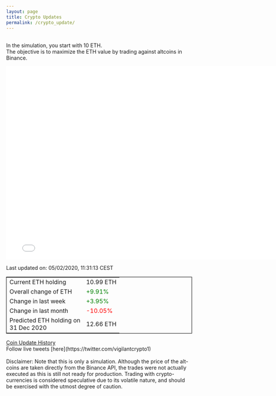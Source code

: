 ```yaml
---
layout: page
title: Crypto Updates
permalink: /crypto_update/
---
```

<br>In the simulation, you start with 10 ETH.<br>The objective is to maximize the ETH value by trading against altcoins 
in Binance.

<iframe width="775" height="525" frameborder="0" scrolling="no" src="//plotly.com/~vikramaditya91/109.embed"></iframe>

Last updated on: 05/02/2020, 11:31:13 CEST 
<table style="border:1px solid black;margin-left:auto;margin-right:auto;">
	<tbody>
	<tr>
		<td>Current ETH holding</td>
		<td>     10.99 ETH</td>
	</tr>
	<tr>
		<td>Overall change of ETH</td>
		<td><font color="green">+9.91%</font></td>
	</tr>
	<tr>
		<td>Change in last week</td>
		<td><font color="green">+3.95%</font></td>
	</tr>
	<tr>
		<td>Change in last month</td>
		<td><font color="red">-10.05%</font></td>
	</tr>
    <tr>
		<td>Predicted ETH holding on<br>31 Dec 2020</td>
		<td>     12.66 ETH</td>
	</tr>
	</tbody>
</table>
<a href="{{ site.baseurl }}/crypto_history">Coin Update History</a>
<br>
Follow live tweets [here](https://twitter.com/vigilantcrypto1)
<br>
<br>
Disclaimer:
Note that this is only a simulation. Although the price of the alt-coins are taken directly from the Binance API, the trades were not actually executed as this is still not ready for production.
Trading with crypto-currencies is considered speculative due to its volatile nature, and should be exercised with the utmost degree of caution.